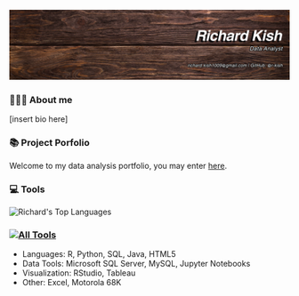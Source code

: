 ![Banner](https://github.com/r-kish/r-kish/blob/main/Banner.png)

### 🙋🏻‍♂️ About me
[insert bio here]

### 📚 Project Porfolio
Welcome to my data analysis portfolio, you may enter [here](https://github.com/r-kish/Portfolio).

### 💻 Tools
![Richard's Top Languages](https://github-readme-stats.vercel.app/api/top-langs/?username=r-kish&layout=compact)
### [![All Tools](https://skillicons.dev/icons?i=r,python,mysql,java,html)](https://skillicons.dev)
- Languages: R, Python, SQL, Java, HTML5
- Data Tools: Microsoft SQL Server, MySQL, Jupyter Notebooks
- Visualization: RStudio, Tableau
- Other: Excel, Motorola 68K

<!--
**r-kish/r-kish** is a ✨ _special_ ✨ repository because its `README.md` (this file) appears on your GitHub profile.

Here are some ideas to get you started:

- 🔭 I’m currently working on ...
- 🌱 I’m currently learning ...
- 👯 I’m looking to collaborate on ...
- 🤔 I’m looking for help with ...
- 💬 Ask me about ...
- 📫 How to reach me: ...
- 😄 Pronouns: ...
- ⚡ Fun fact: ...
-->
